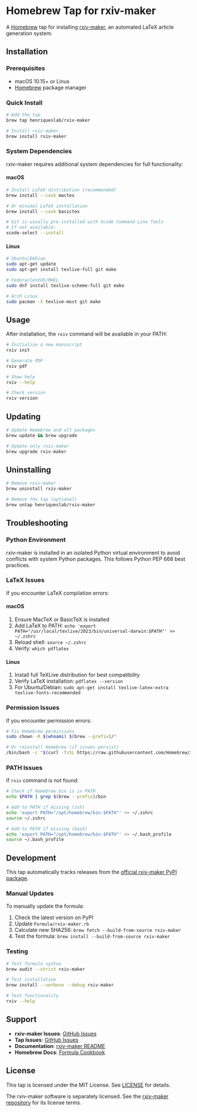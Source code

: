 # Homebrew Tap for rxiv-maker

A [Homebrew](https://brew.sh/) tap for installing [rxiv-maker](https://github.com/henriqueslab/rxiv-maker), an automated LaTeX article generation system.

## Installation

### Prerequisites
- macOS 10.15+ or Linux
- [Homebrew](https://brew.sh/) package manager

### Quick Install
```bash
# Add the tap
brew tap henriqueslab/rxiv-maker

# Install rxiv-maker
brew install rxiv-maker
```

### System Dependencies
rxiv-maker requires additional system dependencies for full functionality:

#### macOS
```bash
# Install LaTeX distribution (recommended)
brew install --cask mactex

# Or minimal LaTeX installation
brew install --cask basictex

# Git is usually pre-installed with Xcode Command Line Tools
# If not available:
xcode-select --install
```

#### Linux
```bash
# Ubuntu/Debian
sudo apt-get update
sudo apt-get install texlive-full git make

# Fedora/CentOS/RHEL
sudo dnf install texlive-scheme-full git make

# Arch Linux
sudo pacman -S texlive-most git make
```

## Usage

After installation, the `rxiv` command will be available in your PATH:

```bash
# Initialize a new manuscript
rxiv init

# Generate PDF
rxiv pdf

# Show help
rxiv --help

# Check version
rxiv version
```

## Updating

```bash
# Update Homebrew and all packages
brew update && brew upgrade

# Update only rxiv-maker
brew upgrade rxiv-maker
```

## Uninstalling

```bash
# Remove rxiv-maker
brew uninstall rxiv-maker

# Remove the tap (optional)
brew untap henriqueslab/rxiv-maker
```

## Troubleshooting

### Python Environment
rxiv-maker is installed in an isolated Python virtual environment to avoid conflicts with system Python packages. This follows Python PEP 668 best practices.

### LaTeX Issues
If you encounter LaTeX compilation errors:

#### macOS
1. Ensure MacTeX or BasicTeX is installed
2. Add LaTeX to PATH: `echo 'export PATH="/usr/local/texlive/2023/bin/universal-darwin:$PATH"' >> ~/.zshrc`
3. Reload shell: `source ~/.zshrc`
4. Verify: `which pdflatex`

#### Linux
1. Install full TeXLive distribution for best compatibility
2. Verify LaTeX installation: `pdflatex --version`
3. For Ubuntu/Debian: `sudo apt-get install texlive-latex-extra texlive-fonts-recommended`

### Permission Issues
If you encounter permission errors:
```bash
# Fix Homebrew permissions
sudo chown -R $(whoami) $(brew --prefix)/*

# Or reinstall Homebrew (if issues persist)
/bin/bash -c "$(curl -fsSL https://raw.githubusercontent.com/Homebrew/install/HEAD/install.sh)"
```

### PATH Issues
If `rxiv` command is not found:
```bash
# Check if Homebrew bin is in PATH
echo $PATH | grep $(brew --prefix)/bin

# Add to PATH if missing (zsh)
echo 'export PATH="/opt/homebrew/bin:$PATH"' >> ~/.zshrc
source ~/.zshrc

# Add to PATH if missing (bash)
echo 'export PATH="/opt/homebrew/bin:$PATH"' >> ~/.bash_profile
source ~/.bash_profile
```

## Development

This tap automatically tracks releases from the [official rxiv-maker PyPI package](https://pypi.org/project/rxiv-maker/).

### Manual Updates
To manually update the formula:
1. Check the latest version on PyPI
2. Update `Formula/rxiv-maker.rb`
3. Calculate new SHA256: `brew fetch --build-from-source rxiv-maker`
4. Test the formula: `brew install --build-from-source rxiv-maker`

### Testing
```bash
# Test formula syntax
brew audit --strict rxiv-maker

# Test installation
brew install --verbose --debug rxiv-maker

# Test functionality
rxiv --help
```

## Support

- **rxiv-maker Issues**: [GitHub Issues](https://github.com/henriqueslab/rxiv-maker/issues)
- **Tap Issues**: [GitHub Issues](https://github.com/henriqueslab/homebrew-rxiv-maker/issues)
- **Documentation**: [rxiv-maker README](https://github.com/henriqueslab/rxiv-maker#readme)
- **Homebrew Docs**: [Formula Cookbook](https://docs.brew.sh/Formula-Cookbook)

## License

This tap is licensed under the MIT License. See [LICENSE](LICENSE) for details.

The rxiv-maker software is separately licensed. See the [rxiv-maker repository](https://github.com/henriqueslab/rxiv-maker) for its license terms.